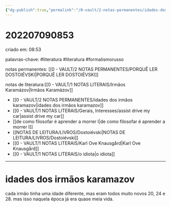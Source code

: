 ```yaml
---
{"dg-publish":true,"permalink":"/0-vault/2-notas-permanentes/idades-dos-irmaos-karamazov/","tags":["permanente","literatura","formalismorusso"],"dgHomeLink":true,"dgShowLocalGraph":true,"dgShowFileTree":true,"dgEnableSearch":true}
---
```


# 202207090853
criado em: 08:53

palavras-chave: #literatura #literatura #formalismorusso 

notas permanentes: [[0 - VAULT/2 NOTAS PERMANENTES/PORQUÊ LER DOSTOIÉVSKI\|PORQUÊ LER DOSTOIÉVSKI]]

notas de literatura:[[0 - VAULT/1 NOTAS LITERAIS/Irmãos Karamázov\|Irmãos Karamázov]]

- [[0 - VAULT/2 NOTAS PERMANENTES/idades dos irmãos karamazov\|idades dos irmãos karamazov]]
- [[0 - VAULT/1 NOTAS LITERAIS/Gerais, Interesses/assist drive my car\|assist drive my car]]
- [[de como filosofar é aprender a morrer I\|de como filosofar é aprender a morrer I]]
- [[NOTAS DE LEITURA/LIVROS/Dostoiévski\|NOTAS DE LEITURA/LIVROS/Dostoiévski]]
- [[0 - VAULT/1 NOTAS LITERAIS/Karl Ove Knausgård\|Karl Ove Knausgård]]
- [[0 - VAULT/1 NOTAS LITERAIS/o idiota\|o idiota]]

---
# idades dos irmãos karamazov
cada irmão tinha uma idade diferente, mas eram todos muito novos
20, 24 e 28.
mas isso naquela época já era quase meia vida.